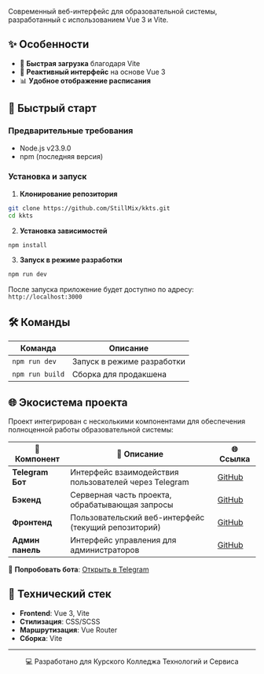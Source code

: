 Современный веб-интерфейс для образовательной системы, разработанный с использованием Vue 3 и Vite.

## ✨ Особенности

- 🚀 **Быстрая загрузка** благодаря Vite
- 🔄 **Реактивный интерфейс** на основе Vue 3
- 📊 **Удобное отображение расписания**

## 🚀 Быстрый старт

### Предварительные требования

- Node.js v23.9.0
- npm (последняя версия)

### Установка и запуск

1. **Клонирование репозитория**

```bash
git clone https://github.com/StillMix/kkts.git
cd kkts
```

2. **Установка зависимостей**
   
```bash
npm install
```

3. **Запуск в режиме разработки**
   
```bash
npm run dev
```

После запуска приложение будет доступно по адресу: `http://localhost:3000`

## 🛠️ Команды

| Команда | Описание |
|---------|----------|
| `npm run dev` | Запуск в режиме разработки |
| `npm run build` | Сборка для продакшена |




## 🌐 Экосистема проекта

Проект интегрирован с несколькими компонентами для обеспечения полноценной работы образовательной системы:

| 🔧 Компонент | 📝 Описание | 🌐 Ссылка |
|-------------|------------|----------|
| **Telegram Бот** | Интерфейс взаимодействия пользователей через Telegram | [GitHub](https://github.com/StillMix/kktsTG) |
| **Бэкенд** | Серверная часть проекта, обрабатывающая запросы | [GitHub](https://github.com/StillMix/kktsback) |
| **Фронтенд** | Пользовательский веб-интерфейс (текущий репозиторий) | [GitHub](https://github.com/StillMix/kkts) |
| **Админ панель** | Интерфейс управления для администраторов | [GitHub](https://github.com/StillMix/kkts-admin) |

📱 **Попробовать бота**: [Открыть в Telegram](https://t.me/kurskts_bot)


## 🔧 Технический стек

- **Frontend**: Vue 3, Vite
- **Стилизация**: CSS/SCSS
- **Маршрутизация**: Vue Router
- **Сборка**: Vite

---

<div align="center">

💻 Разработано для Курского Колледжа Технологий и Сервиса

</div>